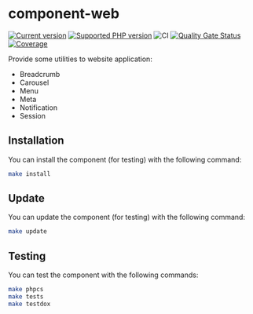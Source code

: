 # component-web

[![Current version](https://img.shields.io/packagist/v/eureka/component-web.svg?logo=composer)](https://packagist.org/packages/eureka/component-web)
[![Supported PHP version](https://img.shields.io/static/v1?logo=php&label=PHP&message=%5E7.4&color=777bb4)](https://packagist.org/packages/eureka/component-web)
![CI](https://github.com/eureka-framework/component-web/workflows/CI/badge.svg)
[![Quality Gate Status](https://sonarcloud.io/api/project_badges/measure?project=eureka-framework_component-web&metric=alert_status)](https://sonarcloud.io/dashboard?id=eureka-framework_component-web)
[![Coverage](https://sonarcloud.io/api/project_badges/measure?project=eureka-framework_component-web&metric=coverage)](https://sonarcloud.io/dashboard?id=eureka-framework_component-web)

Provide some utilities to website application:
 * Breadcrumb
 * Carousel
 * Menu
 * Meta
 * Notification
 * Session


## Installation

You can install the component (for testing) with the following command:
```bash
make install
```

## Update

You can update the component (for testing) with the following command:
```bash
make update
```


## Testing

You can test the component with the following commands:
```bash
make phpcs
make tests
make testdox
```